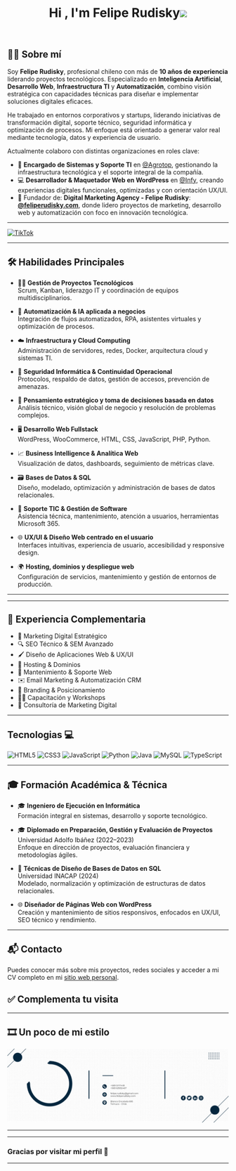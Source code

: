 <h1 align="center"><b>Hi , I'm Felipe Rudisky</b><img src="https://media.giphy.com/media/hvRJCLFzcasrR4ia7z/giphy.gif" width="35"></h1>
<!--  -->

<br>


## 👨‍💻 Sobre mí

Soy **Felipe Rudisky**, profesional chileno con más de **10 años de experiencia** liderando proyectos tecnológicos. Especializado en **Inteligencia Artificial**, **Desarrollo Web**, **Infraestructura TI** y **Automatización**, combino visión estratégica con capacidades técnicas para diseñar e implementar soluciones digitales eficaces.

He trabajado en entornos corporativos y startups, liderando iniciativas de transformación digital, soporte técnico, seguridad informática y optimización de procesos. Mi enfoque está orientado a generar valor real mediante tecnología, datos y experiencia de usuario.


Actualmente colaboro con distintas organizaciones en roles clave:

- 🔧 **Encargado de Sistemas y Soporte TI** en [@Agrotop](https://empresasagrotop.cl), gestionando la infraestructura tecnológica y el soporte integral de la compañía.
- 💻 **Desarrollador & Maquetador Web en WordPress** en [@Infy](https://agenciaintegrify.myportfolio.com/work), creando experiencias digitales funcionales, optimizadas y con orientación UX/UI.
- 🚀 Fundador de: **Digital Marketing Agency - Felipe Rudisky**: [**@feliperudisky.com**](https://www.feliperudisky.com), donde lidero proyectos de marketing, desarrollo web y automatización con foco en innovación tecnológica.

---
[![TikTok](https://img.shields.io/badge/TikTok-%23000000.svg?style=for-the-badge&logo=TikTok&logoColor=white)](#)



---
## 🛠️ Habilidades Principales

- 👨‍💼 **Gestión de Proyectos Tecnológicos**  
  Scrum, Kanban, liderazgo IT y coordinación de equipos multidisciplinarios.

- 🤖 **Automatización & IA aplicada a negocios**  
  Integración de flujos automatizados, RPA, asistentes virtuales y optimización de procesos.

- ☁️ **Infraestructura y Cloud Computing**  
  Administración de servidores, redes, Docker, arquitectura cloud y sistemas TI.

- 🔐 **Seguridad Informática & Continuidad Operacional**  
  Protocolos, respaldo de datos, gestión de accesos, prevención de amenazas.

- 🧠 **Pensamiento estratégico y toma de decisiones basada en datos**  
  Análisis técnico, visión global de negocio y resolución de problemas complejos.

- 🖥️ **Desarrollo Web Fullstack**  
  WordPress, WooCommerce, HTML, CSS, JavaScript, PHP, Python.

- 📈 **Business Intelligence & Analítica Web**  
  Visualización de datos, dashboards, seguimiento de métricas clave.

- 🗃️ **Bases de Datos & SQL**  
  Diseño, modelado, optimización y administración de bases de datos relacionales.

- 🔧 **Soporte TIC & Gestión de Software**  
  Asistencia técnica, mantenimiento, atención a usuarios, herramientas Microsoft 365.

- 🌐 **UX/UI & Diseño Web centrado en el usuario**  
  Interfaces intuitivas, experiencia de usuario, accesibilidad y responsive design.

- 🌍 **Hosting, dominios y despliegue web**  
  Configuración de servicios, mantenimiento y gestión de entornos de producción.

---
---

## 🎨 Experiencia Complementaria

- 🎯 Marketing Digital Estratégico
- 🔍 SEO Técnico & SEM Avanzado
- 🖌️ Diseño de Aplicaciones Web & UX/UI
- 🧩 Hosting & Dominios
- 🔧 Mantenimiento & Soporte Web
- ✉️ Email Marketing & Automatización CRM
- 🧠 Branding & Posicionamiento
- 🧑‍🏫 Capacitación y Workshops
- 💼 Consultoría de Marketing Digital

---
## Tecnologias 💻
![HTML5](https://img.shields.io/badge/html5-%23E34F26.svg?style=for-the-badge&logo=html5&logoColor=white)
![CSS3](https://img.shields.io/badge/css3-%231572B6.svg?style=for-the-badge&logo=css3&logoColor=white)
![JavaScript](https://img.shields.io/badge/javascript-%23323330.svg?style=for-the-badge&logo=javascript&logoColor=%23F7DF1E)
![Python](https://img.shields.io/badge/python-3670A0?style=for-the-badge&logo=python&logoColor=ffdd54)
![Java](https://img.shields.io/badge/java-%23ED8B00.svg?style=for-the-badge&logo=openjdk&logoColor=white)
![MySQL](https://img.shields.io/badge/mysql-%2300f.svg?style=for-the-badge&logo=mysql&logoColor=white)
![TypeScript](https://img.shields.io/badge/typescript-%23007ACC.svg?style=for-the-badge&logo=typescript&logoColor=white)

---
## 🎓 Formación Académica & Técnica

- 🎓 **Ingeniero de Ejecución en Informática**  
  Formación integral en sistemas, desarrollo y soporte tecnológico.

- 🎓 **Diplomado en Preparación, Gestión y Evaluación de Proyectos**  
  Universidad Adolfo Ibáñez (2022–2023)  
  Enfoque en dirección de proyectos, evaluación financiera y metodologías ágiles.

- 🧠 **Técnicas de Diseño de Bases de Datos en SQL**  
  Universidad INACAP (2024)  
  Modelado, normalización y optimización de estructuras de datos relacionales.

- 🌐 **Diseñador de Páginas Web con WordPress**  
  Creación y mantenimiento de sitios responsivos, enfocados en UX/UI, SEO técnico y rendimiento.




---

## 📬 Contacto

Puedes conocer más sobre mis proyectos, redes sociales y acceder a mi CV completo en mi [sitio web personal](https://www.feliperudisky.com).
## ✅ Complementa tu visita
---

## 🎞️ Un poco de mi estilo

![GIF personal](FirmaCorreoGif.gif)

---



---

### Gracias por visitar mi perfil 🙌


---






